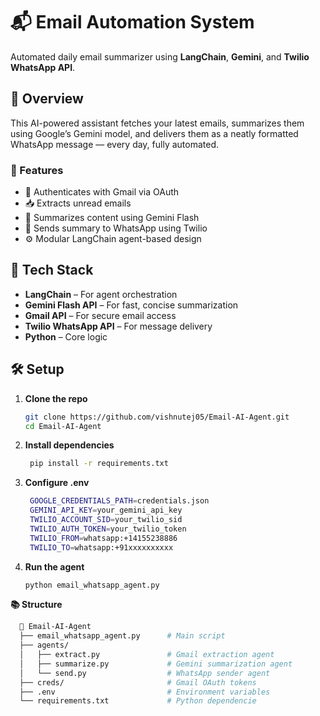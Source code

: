 # 📬 Email Automation System

Automated daily email summarizer using **LangChain**, **Gemini**, and **Twilio WhatsApp API**.

## 🚀 Overview

This AI-powered assistant fetches your latest emails, summarizes them using Google’s Gemini model, and delivers them as a neatly formatted WhatsApp message — every day, fully automated.

### 🔧 Features

- 🔐 Authenticates with Gmail via OAuth
- 📥 Extracts unread emails
- 🧠 Summarizes content using Gemini Flash
- 📲 Sends summary to WhatsApp using Twilio
- ⚙️ Modular LangChain agent-based design

## 🧠 Tech Stack

- **LangChain** – For agent orchestration  
- **Gemini Flash API** – For fast, concise summarization  
- **Gmail API** – For secure email access  
- **Twilio WhatsApp API** – For message delivery  
- **Python** – Core logic  

## 🛠️ Setup

1. **Clone the repo**
   ```bash
   git clone https://github.com/vishnutej05/Email-AI-Agent.git
   cd Email-AI-Agent
2. **Install dependencies**
   ```bash
    pip install -r requirements.txt
3. **Configure .env**
   ```bash
    GOOGLE_CREDENTIALS_PATH=credentials.json
    GEMINI_API_KEY=your_gemini_api_key
    TWILIO_ACCOUNT_SID=your_twilio_sid
    TWILIO_AUTH_TOKEN=your_twilio_token
    TWILIO_FROM=whatsapp:+14155238886
    TWILIO_TO=whatsapp:+91xxxxxxxxxx
4. **Run the agent**
    ```bash
    python email_whatsapp_agent.py


**📚 Structure**
  ```bash
    📁 Email-AI-Agent
    ├── email_whatsapp_agent.py      # Main script
    ├── agents/
    │   ├── extract.py               # Gmail extraction agent
    │   ├── summarize.py             # Gemini summarization agent
    │   └── send.py                  # WhatsApp sender agent
    ├── creds/                       # Gmail OAuth tokens
    ├── .env                         # Environment variables
    └── requirements.txt             # Python dependencie
